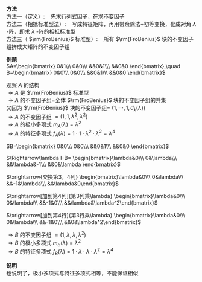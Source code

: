 **方法**  
方法一（定义）: $\enspace$  先求行列式因子，在求不变因子  
方法二（相抵标准型法）: $\enspace$  写成特征矩阵，再用带余除法+初等变换，化成对角 $\lambda$ -阵，即求 $\lambda$ -阵的相抵标准型  
方法三（ $\rm{FroBenius}$ 标准型）: $\enspace$  所有 $\rm{FroBenius}$ 块的不变因子组拼成大矩阵的不变因子组  
  
**例题**  
 $A=\begin{bmatrix}  
0&1\\\  
0&0\\\  
&&0&1\\\  
&&0&0  
\end{bmatrix},\quad  
B=\begin{bmatrix}  
0&0\\\  
0&0\\\  
&&0&1\\\  
&&0&0  
\end{bmatrix}$   
  
观察 $A$ 的结构  
 $\Rightarrow A$ 是 $\rm{FroBenius}$ 标准型  
 $\Rightarrow A$ 的不变因子组=全体 $\rm{FroBenius}$ 块的不变因子组的并集  
又因为 $\rm{FroBenius}$ 块的不变因子组= $(1,\cdots,1,d_k(\lambda))$   
 $\Rightarrow A$ 的不变因子组 $=(1,1,\lambda^2,\lambda^2)$   
 $\Rightarrow A$ 的极小多项式 $m_A(\lambda)=\lambda^2$   
 $\Rightarrow A$ 的特征多项式 $f_A(\lambda)=1\cdot1\cdot\lambda^2\cdot\lambda^2=\lambda^4$   
  
 $B=\begin{bmatrix}  
0&0\\\  
0&0\\\  
&&0&1\\\  
&&0&0  
\end{bmatrix}$   
  
 $\Rightarrow\lambda I-B=  
\begin{bmatrix}\lambda&0\\\ 0&\lambda\\\ &&\lambda&-1\\\ &&0&\lambda \end{bmatrix}$   
  
 $\xrightarrow{交换第3，4列}  
\begin{bmatrix}\lambda&0\\\ 0&\lambda\\\ &&-1&\lambda\\\ &&\lambda&0\end{bmatrix}$   
  
 $\xrightarrow[加到第4列]{第3列乘\lambda}  
\begin{bmatrix}\lambda&0\\\ 0&\lambda\\\ &&-1&0\\\ &&\lambda&\lambda^2\end{bmatrix}$   
  
 $\xrightarrow[加到第4行]{第3行乘\lambda}  
\begin{bmatrix}\lambda&0\\\ 0&\lambda\\\ &&-1&0\\\ &&0&\lambda^2\end{bmatrix}$   
  
 $\Rightarrow B$ 的不变因子组 $=(1,\lambda,\lambda,\lambda^2)$   
 $\Rightarrow B$ 的极小多项式 $m_B(\lambda)=\lambda^2$   
 $\Rightarrow B$ 的特征多项式 $f_B(\lambda)=1\cdot\lambda\cdot\lambda\cdot\lambda^2=\lambda^4$   
  
**说明**  
也说明了，极小多项式与特征多项式相等，不能保证相似  
